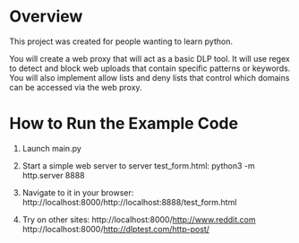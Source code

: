 # Overview
This project was created for people wanting to learn python.

You will create a web proxy that will act as a basic DLP tool. It will use regex to detect and block web uploads that contain specific patterns or keywords.
You will also implement allow lists and deny lists that control which domains can be accessed via the web proxy.

# How to Run the Example Code
1. Launch main.py

2. Start a simple web server to server test_form.html:
python3 -m http.server 8888

3. Navigate to it in your browser:
http://localhost:8000/http://localhost:8888/test_form.html

4. Try on other sites:
http://localhost:8000/http://www.reddit.com
http://localhost:8000/http://dlptest.com/http-post/
